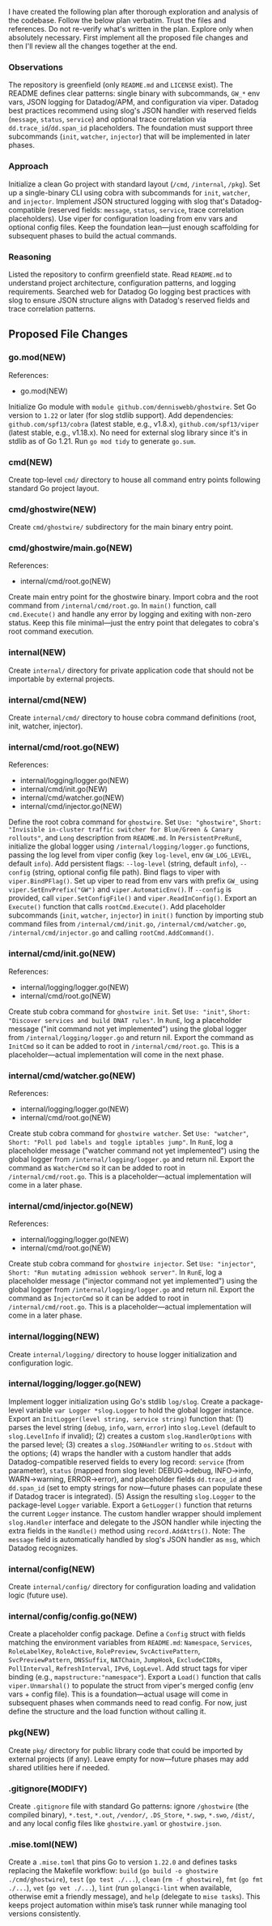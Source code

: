 I have created the following plan after thorough exploration and analysis of the codebase. Follow the below plan verbatim. Trust the files and references. Do not re-verify what's written in the plan. Explore only when absolutely necessary. First implement all the proposed file changes and then I'll review all the changes together at the end.

### Observations

The repository is greenfield (only `README.md` and `LICENSE` exist). The README defines clear patterns: single binary with subcommands, `GW_*` env vars, JSON logging for Datadog/APM, and configuration via viper. Datadog best practices recommend using slog's JSON handler with reserved fields (`message`, `status`, `service`) and optional trace correlation via `dd.trace_id`/`dd.span_id` placeholders. The foundation must support three subcommands (`init`, `watcher`, `injector`) that will be implemented in later phases.


### Approach

Initialize a clean Go project with standard layout (`/cmd`, `/internal`, `/pkg`). Set up a single-binary CLI using cobra with subcommands for `init`, `watcher`, and `injector`. Implement JSON structured logging with slog that's Datadog-compatible (reserved fields: `message`, `status`, `service`, trace correlation placeholders). Use viper for configuration loading from env vars and optional config files. Keep the foundation lean—just enough scaffolding for subsequent phases to build the actual commands.


### Reasoning

Listed the repository to confirm greenfield state. Read `README.md` to understand project architecture, configuration patterns, and logging requirements. Searched web for Datadog Go logging best practices with slog to ensure JSON structure aligns with Datadog's reserved fields and trace correlation patterns.


## Proposed File Changes

### go.mod(NEW)

References: 

- go.mod(NEW)

Initialize Go module with `module github.com/denniswebb/ghostwire`. Set Go version to `1.22` or later (for slog stdlib support). Add dependencies: `github.com/spf13/cobra` (latest stable, e.g., v1.8.x), `github.com/spf13/viper` (latest stable, e.g., v1.18.x). No need for external slog library since it's in stdlib as of Go 1.21. Run `go mod tidy` to generate `go.sum`.

### cmd(NEW)

Create top-level `cmd/` directory to house all command entry points following standard Go project layout.

### cmd/ghostwire(NEW)

Create `cmd/ghostwire/` subdirectory for the main binary entry point.

### cmd/ghostwire/main.go(NEW)

References: 

- internal/cmd/root.go(NEW)

Create main entry point for the ghostwire binary. Import cobra and the root command from `/internal/cmd/root.go`. In `main()` function, call `cmd.Execute()` and handle any error by logging and exiting with non-zero status. Keep this file minimal—just the entry point that delegates to cobra's root command execution.

### internal(NEW)

Create `internal/` directory for private application code that should not be importable by external projects.

### internal/cmd(NEW)

Create `internal/cmd/` directory to house cobra command definitions (root, init, watcher, injector).

### internal/cmd/root.go(NEW)

References: 

- internal/logging/logger.go(NEW)
- internal/cmd/init.go(NEW)
- internal/cmd/watcher.go(NEW)
- internal/cmd/injector.go(NEW)

Define the root cobra command for `ghostwire`. Set `Use: "ghostwire"`, `Short: "Invisible in-cluster traffic switcher for Blue/Green & Canary rollouts"`, and `Long` description from `README.md`. In `PersistentPreRunE`, initialize the global logger using `/internal/logging/logger.go` functions, passing the log level from viper config (key `log-level`, env `GW_LOG_LEVEL`, default `info`). Add persistent flags: `--log-level` (string, default `info`), `--config` (string, optional config file path). Bind flags to viper with `viper.BindPFlag()`. Set up viper to read from env vars with prefix `GW_` using `viper.SetEnvPrefix("GW")` and `viper.AutomaticEnv()`. If `--config` is provided, call `viper.SetConfigFile()` and `viper.ReadInConfig()`. Export an `Execute()` function that calls `rootCmd.Execute()`. Add placeholder subcommands (`init`, `watcher`, `injector`) in `init()` function by importing stub command files from `/internal/cmd/init.go`, `/internal/cmd/watcher.go`, `/internal/cmd/injector.go` and calling `rootCmd.AddCommand()`.

### internal/cmd/init.go(NEW)

References: 

- internal/logging/logger.go(NEW)
- internal/cmd/root.go(NEW)

Create stub cobra command for `ghostwire init`. Set `Use: "init"`, `Short: "Discover services and build DNAT rules"`. In `RunE`, log a placeholder message ("init command not yet implemented") using the global logger from `/internal/logging/logger.go` and return nil. Export the command as `InitCmd` so it can be added to root in `/internal/cmd/root.go`. This is a placeholder—actual implementation will come in the next phase.

### internal/cmd/watcher.go(NEW)

References: 

- internal/logging/logger.go(NEW)
- internal/cmd/root.go(NEW)

Create stub cobra command for `ghostwire watcher`. Set `Use: "watcher"`, `Short: "Poll pod labels and toggle iptables jump"`. In `RunE`, log a placeholder message ("watcher command not yet implemented") using the global logger from `/internal/logging/logger.go` and return nil. Export the command as `WatcherCmd` so it can be added to root in `/internal/cmd/root.go`. This is a placeholder—actual implementation will come in a later phase.

### internal/cmd/injector.go(NEW)

References: 

- internal/logging/logger.go(NEW)
- internal/cmd/root.go(NEW)

Create stub cobra command for `ghostwire injector`. Set `Use: "injector"`, `Short: "Run mutating admission webhook server"`. In `RunE`, log a placeholder message ("injector command not yet implemented") using the global logger from `/internal/logging/logger.go` and return nil. Export the command as `InjectorCmd` so it can be added to root in `/internal/cmd/root.go`. This is a placeholder—actual implementation will come in a later phase.

### internal/logging(NEW)

Create `internal/logging/` directory to house logger initialization and configuration logic.

### internal/logging/logger.go(NEW)

Implement logger initialization using Go's stdlib `log/slog`. Create a package-level variable `var Logger *slog.Logger` to hold the global logger instance. Export an `InitLogger(level string, service string)` function that: (1) parses the level string (`debug`, `info`, `warn`, `error`) into `slog.Level` (default to `slog.LevelInfo` if invalid); (2) creates a custom `slog.HandlerOptions` with the parsed level; (3) creates a `slog.JSONHandler` writing to `os.Stdout` with the options; (4) wraps the handler with a custom handler that adds Datadog-compatible reserved fields to every log record: `service` (from parameter), `status` (mapped from slog level: DEBUG→debug, INFO→info, WARN→warning, ERROR→error), and placeholder fields `dd.trace_id` and `dd.span_id` (set to empty strings for now—future phases can populate these if Datadog tracer is integrated). (5) Assign the resulting `slog.Logger` to the package-level `Logger` variable. Export a `GetLogger()` function that returns the current `Logger` instance. The custom handler wrapper should implement `slog.Handler` interface and delegate to the JSON handler while injecting the extra fields in the `Handle()` method using `record.AddAttrs()`. Note: The `message` field is automatically handled by slog's JSON handler as `msg`, which Datadog recognizes.

### internal/config(NEW)

Create `internal/config/` directory for configuration loading and validation logic (future use).

### internal/config/config.go(NEW)

Create a placeholder config package. Define a `Config` struct with fields matching the environment variables from `README.md`: `Namespace`, `Services`, `RoleLabelKey`, `RoleActive`, `RolePreview`, `SvcActivePattern`, `SvcPreviewPattern`, `DNSSuffix`, `NATChain`, `JumpHook`, `ExcludeCIDRs`, `PollInterval`, `RefreshInterval`, `IPv6`, `LogLevel`. Add struct tags for viper binding (e.g., `mapstructure:"namespace"`). Export a `Load()` function that calls `viper.Unmarshal()` to populate the struct from viper's merged config (env vars + config file). This is a foundation—actual usage will come in subsequent phases when commands need to read config. For now, just define the structure and the load function without calling it.

### pkg(NEW)

Create `pkg/` directory for public library code that could be imported by external projects (if any). Leave empty for now—future phases may add shared utilities here if needed.

### .gitignore(MODIFY)

Create `.gitignore` file with standard Go patterns: ignore `/ghostwire` (the compiled binary), `*.test`, `*.out`, `/vendor/`, `.DS_Store`, `*.swp`, `*.swo`, `/dist/`, and any local config files like `ghostwire.yaml` or `ghostwire.json`.

### .mise.toml(NEW)

Create a `.mise.toml` that pins Go to version `1.22.0` and defines tasks replacing the Makefile workflow: `build` (`go build -o ghostwire ./cmd/ghostwire`), `test` (`go test ./...`), `clean` (`rm -f ghostwire`), `fmt` (`go fmt ./...`), `vet` (`go vet ./...`), `lint` (run `golangci-lint` when available, otherwise emit a friendly message), and `help` (delegate to `mise tasks`). This keeps project automation within mise’s task runner while managing tool versions consistently.
